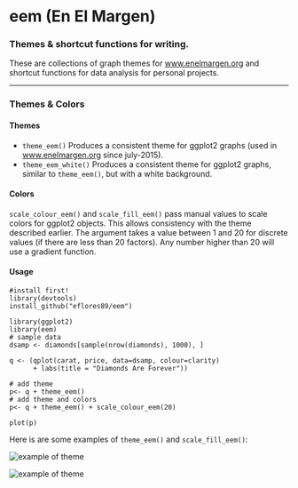 # eem (En El Margen)
### Themes & shortcut functions for writing.
These are collections of graph themes for www.enelmargen.org and shortcut functions for data analysis for personal projects.
___________________
### Themes & Colors
#### Themes
- `theme_eem()` Produces a consistent theme for ggplot2 graphs (used in www.enelmargen.org since july-2015).
- `theme_eem_white()` Produces a consistent theme for ggplot2 graphs, similar to `theme_eem()`, but with a white background. 

#### Colors
`scale_colour_eem()` and `scale_fill_eem()` pass manual values to scale colors for ggplot2 objects. This allows consistency with the theme described earlier. The argument takes a value between 1 and 20 for discrete values (if there are less than 20 factors). Any number higher than 20 will use a gradient function. 

#### Usage
```
#install first!
library(devtools)
install_github("eflores89/eem")

library(ggplot2)
library(eem)
# sample data
dsamp <- diamonds[sample(nrow(diamonds), 1000), ] 

q <- (qplot(carat, price, data=dsamp, colour=clarity) 
      + labs(title = "Diamonds Are Forever")) 

# add theme
p<- q + theme_eem() 
# add theme and colors
p<- q + theme_eem() + scale_colour_eem(20)

plot(p)
```

Here is are some examples of `theme_eem()` and `scale_fill_eem()`:

![example of theme](http://enelmargen.org/images/posts/infmex.png)

![example of theme](http://enelmargen.org/images/posts/inegiR_downloads.jpeg)
